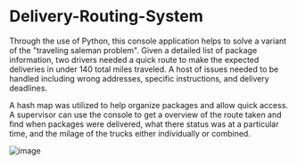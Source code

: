 # Delivery-Routing-System

Through the use of Python, this console application helps to solve a variant of the "traveling saleman problem". Given a
detailed list of package information, two drivers needed a quick route to make the expected deliveries in under 140 total miles traveled.
A host of issues needed to be handled including wrong addresses, specific instructions, and delivery deadlines.

A hash map was utilized to help organize packages and allow quick access. A supervisor can use the console to get a overview of the route taken
and find when packages were delivered, what there status was at a particular time, and the milage of the trucks either individually or combined.

![image](https://user-images.githubusercontent.com/82725351/134410733-3f4da5da-4ed5-4e54-9124-573100614f67.png)
